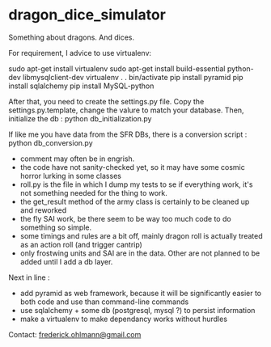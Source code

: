 dragon_dice_simulator
=====================

Something about dragons. And dices.

For requirement, I advice to use virtualenv:

sudo apt-get install virtualenv
sudo apt-get install build-essential python-dev libmysqlclient-dev
virtualenv .
. bin/activate
pip install pyramid
pip install sqlalchemy
pip install MySQL-python

After that, you need to create the settings.py file. Copy the settings.py.template, change the valure to match your database.
Then, initialize the db :
python db_initialization.py

If like me you have data from the SFR DBs, there is a conversion script :
python db_conversion.py

* comment may often be in engrish.
* the code have not sanity-checked yet, so it may have some cosmic horror lurking in some classes
* roll.py is the file in which I dump my tests to se if everything work, it's not something needed for the thing to work.
* the get_result method of the army class is certainly to be cleaned up and reworked
* the fly SAI work, be there seem to be way too much code to do something so simple.
* some timings and rules are a bit off, mainly dragon roll is actually treated as an action roll (and trigger cantrip)
* only frostwing units and SAI are in the data. Other are not planned to be added until I add a db layer.

Next in line :
* add pyramid as web framework, because it will be significantly easier to both code and use than command-line commands
* use sqlalchemy + some db (postgresql, mysql ?) to persist information
* make a virtualenv to make dependancy works without hurdles

Contact: frederick.ohlmann@gmail.com
